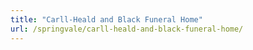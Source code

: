 ```yaml
---
title: "Carll-Heald and Black Funeral Home"
url: /springvale/carll-heald-and-black-funeral-home/
---
```

